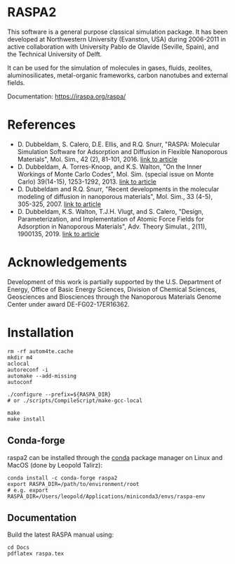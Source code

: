 RASPA2
======

This software is a general purpose classical simulation package. It has been developed at
Northwestern University (Evanston, USA) during 2006-2011 in active collaboration
with University Pablo de Olavide (Seville, Spain), and the Technical University of Delft.

It can be used for the simulation of molecules in gases, fluids, zeolites, aluminosilicates,
metal-organic frameworks, carbon nanotubes and external fields.

Documentation: https://iraspa.org/raspa/

References
==========
* D. Dubbeldam, S. Calero, D.E. Ellis, and R.Q. Snurr, "RASPA: Molecular Simulation Software for Adsorption and Diffusion in Flexible Nanoporous Materials",
   Mol. Sim., 42 (2), 81-101, 2016.
   [link to article](https://www.tandfonline.com/doi/full/10.1080/08927022.2015.1010082)
* D. Dubbeldam, A. Torres-Knoop, and K.S. Walton,  "On the Inner Workings of Monte Carlo Codes",
   Mol. Sim. (special issue on Monte Carlo) 39(14-15), 1253-1292, 2013.
   [link to article](http://www.tandfonline.com/doi/full/10.1080/08927022.2013.819102)
* D. Dubbeldam and R.Q. Snurr, "Recent developments in the molecular modeling of diffusion in nanoporous materials",
   Mol. Sim., 33 (4-5), 305-325, 2007.
   [link to article](http://www.tandfonline.com/doi/abs/10.1080/08927020601156418)
* D. Dubbeldam, K.S. Walton, T.J.H. Vlugt, and S. Calero, "Design, Parameterization, and Implementation of Atomic Force Fields for Adsorption in Nanoporous Materials",
   Adv. Theory Simulat., 2(11), 1900135, 2019.
   [link to article](https://onlinelibrary.wiley.com/doi/full/10.1002/adts.201900135)

Acknowledgements
================
Development of this work is partially supported by the U.S. Department 
of Energy, Office of Basic Energy Sciences, Division of Chemical 
Sciences, Geosciences and Biosciences through the Nanoporous Materials 
Genome Center under award DE-FG02-17ER16362.

Installation
============

```
rm -rf autom4te.cache  
mkdir m4  
aclocal  
autoreconf -i  
automake --add-missing  
autoconf  

./configure --prefix=${RASPA_DIR}  
# or ./scripts/CompileScript/make-gcc-local  

make  
make install  
```

Conda-forge
-----------
raspa2 can be installed through the [conda](https://docs.conda.io/) package manager on Linux and MacOS (done by Leopold Talirz):

```
conda install -c conda-forge raspa2
export RASPA_DIR=/path/to/environment/root
# e.g. export RASPA_DIR=/Users/leopold/Applications/miniconda3/envs/raspa-env
```

Documentation
-------------

Build the latest RASPA manual using:
```
cd Docs
pdflatex raspa.tex
```

